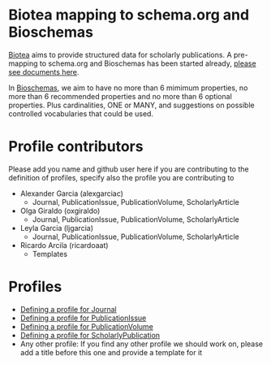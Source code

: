 # Biotea mapping to schema.org and Bioschemas

[Biotea](https://peerj.com/articles/4201/) aims to provide structured data for scholarly publications. A pre-mapping to schema.org and Bioschemas has been started already, [please see documents here](https://drive.google.com/drive/folders/1AYKXrowHpsF9cstn0FeJhpbgfi9T_MeC).

In [Bioschemas](http://bioschemas.org), we aim to have no more than 6 mimimum properties, no more than 6 recommended properties and no more than 6 optional properties. Plus cardinalities, ONE or MANY, and suggestions on possible controlled vocabularies that could be used.

# Profile contributors

Please add you name and github user here if you are contributing to the definition of profiles, specify also the profile you are contributing to
* Alexander Garcia (alexgarciac)
  * Journal, PublicationIssue, PublicationVolume, ScholarlyArticle
* Olga Giraldo (oxgiraldo)
  * Journal, PublicationIssue, PublicationVolume, ScholarlyArticle
* Leyla Garcia (ljgarcia)
  * Journal, PublicationIssue, PublicationVolume, ScholarlyArticle
* Ricardo Arcila (ricardoaat)
  * Templates  

# Profiles

* [Defining a profile for Journal](./Journal/readme.md)
* [Defining a profile for PublicationIssue](./PublicationIssue/readme.md)
* [Defining a profile for PublicationVolume](./PublicationVolume/readme.md)
* [Defining a profile for ScholarlyPublication](./ScholarlyPublication/readme.md)
* Any other profile: If you find any other profile we should work on, please add a title before this one and provide a template for it
